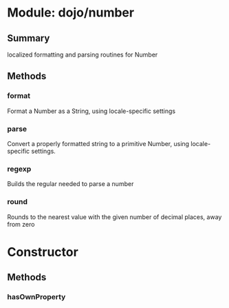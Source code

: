 # Module: dojo/number

## Summary

localized formatting and parsing routines for Number
## Methods

### format
Format a Number as a String, using locale-specific settings

### parse
Convert a properly formatted string to a primitive Number, using
locale-specific settings.

### regexp
Builds the regular needed to parse a number

### round
Rounds to the nearest value with the given number of decimal places, away from zero

# Constructor

## Methods

### hasOwnProperty


